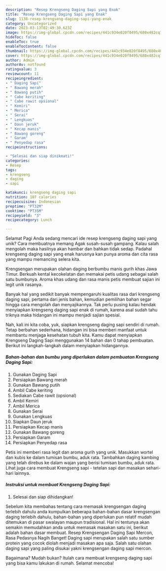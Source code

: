 ```yaml
---
description: "Resep Krengseng Daging Sapi yang Enak"
title: "Resep Krengseng Daging Sapi yang Enak"
slug: 1138-resep-krengseng-daging-sapi-yang-enak
category: Uncategorized
date: 2023-03-13T02:49:30.623Z
image: https://img-global.cpcdn.com/recipes/441c934e020f8495/680x482cq70/krengseng-daging-sapi-foto-resep-utama.jpg
hideToc: false
enableToc: true
enableTocContent: false
thumbnail: https://img-global.cpcdn.com/recipes/441c934e020f8495/680x482cq70/krengseng-daging-sapi-foto-resep-utama.jpg
cover: https://img-global.cpcdn.com/recipes/441c934e020f8495/680x482cq70/krengseng-daging-sapi-foto-resep-utama.jpg
author: Admin
authorAv: notfound
ratingvalue: 3
reviewcount: 11
recipeingredient:
- " Daging Sapi"
- " Bawang merah"
- " Bawang putih"
- " Cabe keriting"
- " Cabe rawit opsional"
- " Kemiri"
- " Merica"
- " Serai"
- " Lengkuas"
- " Daun jeruk"
- " Kecap manis"
- " Bawang goreng"
- " Garam"
- " Penyedap rasa"
recipeinstructions:

- "Selesai dan siap dinikmati!"
categories:
- Resep
tags:
- krengseng
- daging
- sapi

katakunci: krengseng daging sapi 
nutrition: 107 calories
recipecuisine: Indonesian
preptime: "PT32M"
cooktime: "PT35M"
recipeyield: "3"
recipecategory: Lunch

---
```



Selamat Pagi Anda sedang mencari ide resep krengseng daging sapi yang unik? Cara membuatnya memang Agak susah-susah gampang. Kalau salah mengolah maka hasilnya akan hambar dan bahkan tidak sedap. Padahal krengseng daging sapi yang enak harusnya kan punya aroma dan cita rasa yang mampu memancing selera kita.


Krengsengan merupakan olahan daging berbumbu manis gurih khas Jawa Timur. Berkuah kental kecokelatan dan memakai petis udang sebagai salah satu bumbunya. Aroma khas udang dan rasa manis petis membuat sajian ini legit unik rasanya.

Banyak hal yang sedikit banyak mempengaruhi kualitas rasa dari krengseng daging sapi, pertama dari jenis bahan, kemudian pemilihan bahan segar hingga cara mengolah dan menyajikannya. Tak perlu pusing kalau hendak menyiapkan krengseng daging sapi enak di rumah, karena asal sudah tahu triknya maka hidangan ini mampu menjadi sajian spesial.


Nah, kali ini kita coba, yuk, siapkan krengseng daging sapi sendiri di rumah. Tetap berbahan sederhana, hidangan ini bisa memberi manfaat untuk membantu menjaga kesehatan tubuh kita. Kamu dapat menyiapkan Krengseng Daging Sapi menggunakan 14 bahan dan 0 tahap pembuatan. Berikut ini langkah-langkah dalam menyiapkan hidangannya.

<!--inarticleads1-->

##### Bahan-bahan dan bumbu yang diperlukan dalam pembuatan Krengseng Daging Sapi:

1. Gunakan  Daging Sapi
1. Persiapkan  Bawang merah
1. Gunakan  Bawang putih
1. Ambil  Cabe keriting
1. Sediakan  Cabe rawit (opsional)
1. Ambil  Kemiri
1. Ambil  Merica
1. Gunakan  Serai
1. Gunakan  Lengkuas
1. Siapkan  Daun jeruk
1. Persiapkan  Kecap manis
1. Gunakan  Bawang goreng
1. Persiapkan  Garam
1. Persiapkan  Penyedap rasa


Petis ini memberi rasa legit dan aroma gurih yang unik. Masukkan wortel dan kubis ke dalam tumisan bumbu, aduk rata. Tambahkan daging kambing yang telah direbus ke dalam wajan yang berisi tumisan bumbu, aduk rata. Lihat juga cara membuat Krengseng sapi - tetelan sapi dan masakan sehari-hari lainnya. 

<!--inarticleads2-->

##### Instruksi untuk membuat Krengseng Daging Sapi:


1. Selesai dan siap dihidangkan!

Sebelum kita membahas tentang cara memasak krengsengan daging terlebih dahulu anda kumpulkan beberapa bahan-bahan dasar krengsengan daging terlebih dahulu, bahan-bahan yang diperlukan pun relatif mudah ditemukan di pasar swalayan maupun tradisional. Hal ini tentunya akan semakin memudahkan anda untuk memasak masakan satu ini, berikut adalah bahan dasar membuat. Resep Krengsengan Daging Sapi Mercon, Rasa Pedasnya Nagih Banget! Daging sapi merupakan salah satu sumber protein yang cocok diolah menjadi masakan apa saja. Salah satu olahan daging sapi yang paling disukai yakni krengsengan daging sapi mercon. 

Bagaimana? Mudah bukan? Itulah cara membuat krengseng daging sapi yang bisa kamu lakukan di rumah. Selamat mencoba!
